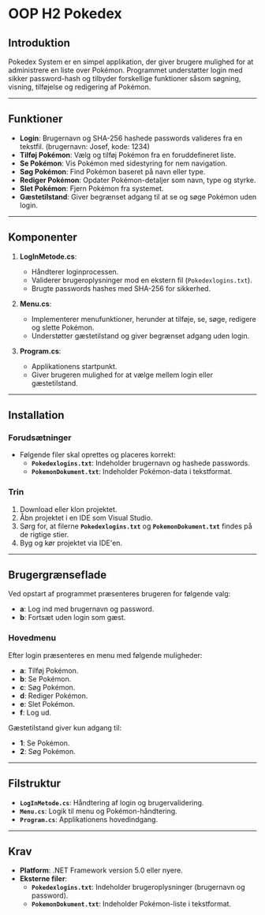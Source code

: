 # OOP H2 Pokedex
## **Introduktion**

Pokedex System er en simpel applikation, der giver brugere mulighed for at administrere en liste over Pokémon. Programmet understøtter login med sikker password-hash og tilbyder forskellige funktioner såsom søgning, visning, tilføjelse og redigering af Pokémon.

---

## **Funktioner**
- **Login**: Brugernavn og SHA-256 hashede passwords valideres fra en tekstfil. (brugernavn: Josef, kode: 1234)
- **Tilføj Pokémon**: Vælg og tilføj Pokémon fra en foruddefineret liste.
- **Se Pokémon**: Vis Pokémon med sidestyring for nem navigation.
- **Søg Pokémon**: Find Pokémon baseret på navn eller type.
- **Rediger Pokémon**: Opdater Pokémon-detaljer som navn, type og styrke.
- **Slet Pokémon**: Fjern Pokémon fra systemet.
- **Gæstetilstand**: Giver begrænset adgang til at se og søge Pokémon uden login.

---

## **Komponenter**
1. **LogInMetode.cs**:
   - Håndterer loginprocessen.
   - Validerer brugeroplysninger mod en ekstern fil (`Pokedexlogins.txt`).
   - Brugte passwords hashes med SHA-256 for sikkerhed.

2. **Menu.cs**:
   - Implementerer menufunktioner, herunder at tilføje, se, søge, redigere og slette Pokémon.
   - Understøtter gæstetilstand og giver begrænset adgang uden login.

3. **Program.cs**:
   - Applikationens startpunkt.
   - Giver brugeren mulighed for at vælge mellem login eller gæstetilstand.

---

## **Installation**
### **Forudsætninger**
- Følgende filer skal oprettes og placeres korrekt:
  - **`Pokedexlogins.txt`**: Indeholder brugernavn og hashede passwords.
  - **`PokemonDokument.txt`**: Indeholder Pokémon-data i tekstformat.

### **Trin**
1. Download eller klon projektet.
2. Åbn projektet i en IDE som Visual Studio.
3. Sørg for, at filerne **`Pokedexlogins.txt`** og **`PokemonDokument.txt`** findes på de rigtige stier.
4. Byg og kør projektet via IDE'en.

---

## **Brugergrænseflade**
Ved opstart af programmet præsenteres brugeren for følgende valg:
- **a**: Log ind med brugernavn og password.
- **b**: Fortsæt uden login som gæst.

### **Hovedmenu**
Efter login præsenteres en menu med følgende muligheder:
- **a**: Tilføj Pokémon.
- **b**: Se Pokémon.
- **c**: Søg Pokémon.
- **d**: Rediger Pokémon.
- **e**: Slet Pokémon.
- **f**: Log ud.

Gæstetilstand giver kun adgang til:
- **1**: Se Pokémon.
- **2**: Søg Pokémon.

---

## **Filstruktur**
- **`LogInMetode.cs`**: Håndtering af login og brugervalidering.
- **`Menu.cs`**: Logik til menu og Pokémon-håndtering.
- **`Program.cs`**: Applikationens hovedindgang.

---

## **Krav**
- **Platform**: .NET Framework version 5.0 eller nyere.
- **Eksterne filer**:
  - **`Pokedexlogins.txt`**: Indeholder brugeroplysninger (brugernavn og password).
  - **`PokemonDokument.txt`**: Indeholder Pokémon-liste i tekstformat.

